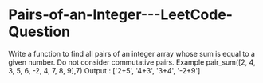 # Pairs-of-an-Integer---LeetCode-Question
Write a function to find all pairs of an integer array whose sum is equal to a given number.  Do not consider commutative pairs.  Example  pair_sum([2, 4, 3, 5, 6, -2, 4, 7, 8, 9],7) Output : ['2+5', '4+3', '3+4', '-2+9']   
